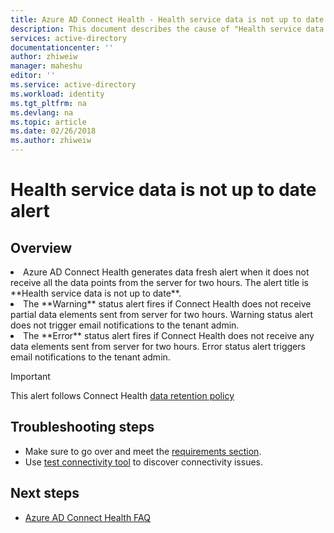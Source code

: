 ```yaml
---
title: Azure AD Connect Health - Health service data is not up to date alert | Microsoft Docs
description: This document describes the cause of "Health service data is not up to date" alert and how to troubleshoot it.
services: active-directory
documentationcenter: ''
author: zhiweiw
manager: maheshu
editor: ''
ms.service: active-directory
ms.workload: identity
ms.tgt_pltfrm: na
ms.devlang: na
ms.topic: article
ms.date: 02/26/2018
ms.author: zhiweiw
---
```


# Health service data is not up to date alert

## Overview
<li>Azure AD Connect Health generates data fresh alert when it does not receive all the data points from the server for two hours. The alert title is **Health service data is not up to date**. </li>
<li>The **Warning** status alert fires if Connect Health does not receive partial data elements sent from server for two hours. Warning status alert does not trigger email notifications to the tenant admin. </li>
<li>The **Error** status alert fires if Connect Health does not receive any data elements sent from server for two hours. Error status alert triggers email notifications to the tenant admin. </li>

>[!IMPORTANT] 
> This alert follows Connect Health [data retention policy](active-directory-aadconnect-health-gdpr.md#data-retention-policy)

## Troubleshooting steps 
* Make sure to go over and meet the [requirements section](active-directory-aadconnect-health-agent-install.md#requirements).
* Use [test connectivity tool](active-directory-aadconnect-health-agent-install.md#test-connectivity-to-azure-ad-connect-health-service) to discover connectivity issues.


## Next steps
* [Azure AD Connect Health FAQ](active-directory-aadconnect-health-faq.md)
